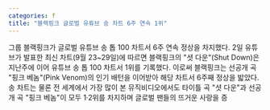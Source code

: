 ```yaml
---
categories: f
title: "블랙핑크 글로벌 유튜브 송 차트 6주 연속 1위"
---
```

그룹 블랙핑크가 글로벌 유튜브 송 톱 100 차트서 6주 연속 정상을 차지했다. 2일 유튜브가 발표한 최신 차트(9월 23~29일)에 따르면 블랙핑크의 "셧 다운"(Shut Down)은 지난주에 이어 유튜브 송 톱 100 차트서 1위를 기록했다. 이로써 블랙핑크는 선공개 곡 "핑크 베놈"(Pink Venom)의 인기 배턴을 이어받아 해당 차트서 6주째 정상을 밟았다. 송 차트는 물론 전 세계에서 가장 많이 본 뮤직비디오에서도 타이틀 곡 "셧 다운"과 선공개 곡 "핑크 베놈"이 모두 1·2위를 차지하며 글로벌 팬들의 뜨거운 사랑을 증